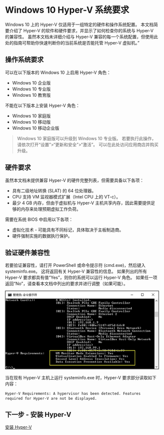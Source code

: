 # Windows 10 Hyper-V 系统要求

Windows 10 上的 Hyper-V 仅适用于一组特定的硬件和操作系统配置。 本文档简要介绍了 Hyper-V 的软件和硬件要求，并显示了如何检查你的系统与 Hyper-V 的兼容性。 虽然本文档未详细介绍与 Hyper-V 兼容的每一个系统配置，但使用此处的指南可帮助你快速判断你的当前系统是否能托管 Hyper-V 虚拟机。”

## 操作系统要求

可以在以下版本的 Windows 10 上启用 Hyper-V 角色：

- Windows 10 企业版
- Windows 10 专业版
- Windows 10 教育版

不能在以下版本上安装 Hyper-V 角色：

- Windows 10 家庭版
- Windows 10 移动版
- Windows 10 移动企业版

>Windows 10 家庭版可以升级到 Windows 10 专业版。 若要执行此操作，请依次打开“设置”>“更新和安全”>“激活”。 可以在此处访问应用商店并购买升级。

## 硬件要求

虽然本文档未提供兼容 Hyper-V 的硬件完整列表，但需要具备以下各项：

- 具有二级地址转换 (SLAT) 的 64 位处理器。
- CPU 支持 VM 监视器模式扩展（Intel CPU 上的 VT-c）。
- 最少 4 GB 内存，但由于虚拟机与 Hyper-V 主机共享内存，因此需要提供足够的内存来处理预期虚拟工作负荷。

需要在系统 BIOS 中启用以下各项：
- 虚拟化技术 - 可能具有不同标记，具体取决于主板制造商。
- 硬件强制实施的数据执行保护。

## 验证硬件兼容性

若要验证兼容性，请打开 PowerShell 或命令提示符 (cmd.exe)，然后键入 systeminfo.exe。 这将返回有关 Hyper-V 兼容性的信息。
如果列出的所有 Hyper-V 要求都具有值“Yes”，则你的系统可以运行 Hyper-V 角色。 如果任一项返回“No”，请查看本文档中列出的要求并进行调整（如果可能）。

![](media/SystemInfo_upd.png)

当在现有 Hyper-V 主机上运行 systeminfo.exe 时，Hyper-V 要求部分读取如下内容：

```
Hyper-V Requirements: A hypervisor has been detected. Features required for Hyper-V are not be displayed.
```

## 下一步 - 安装 Hyper-V

[安装 Hyper-V](walkthrough_install.md)




<!--HONumber=Feb16_HO2-->
